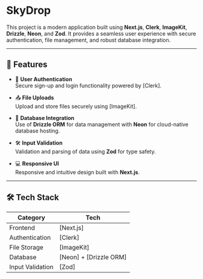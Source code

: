 # SkyDrop

This project is a modern application built using **Next.js**, **Clerk**, **ImageKit**, **Drizzle**, **Neon**, and **Zod**. It provides a seamless user experience with secure authentication, file management, and robust database integration.

---

## 🚀 Features

- 🔐 **User Authentication**  
  Secure sign-up and login functionality powered by [Clerk].
  
- 📤 **File Uploads**  
  Upload and store files securely using [ImageKit].

- 🧠 **Database Integration**  
  Use of **Drizzle ORM** for data management with **Neon** for cloud-native database hosting.

- 🛠 **Input Validation**  
  Validation and parsing of data using **Zod** for type safety.

- 💻 **Responsive UI**  
  Responsive and intuitive design built with **Next.js**.

---

## 🛠 Tech Stack

| Category         | Tech                                           |
|------------------|------------------------------------------------|
| Frontend         | [Next.js]                                      |
| Authentication   | [Clerk]                                        |
| File Storage     | [ImageKit]                                     |
| Database         | [Neon] + [Drizzle ORM]                         |
| Input Validation | [Zod]                                          |


